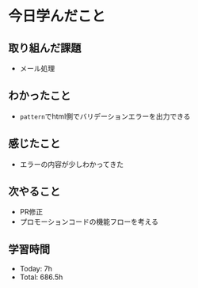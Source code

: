 # 今日学んだこと
## 取り組んだ課題
- メール処理
## わかったこと
- `pattern`でhtml側でバリデーションエラーを出力できる
## 感じたこと
- エラーの内容が少しわかってきた
## 次やること
- PR修正
- プロモーションコードの機能フローを考える
## 学習時間
- Today: 7h
- Total: 686.5h